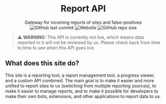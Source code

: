 <h1 align=center>Report API</h1>
<p align=center>
  Gateway for incoming reports of sites and false-positives<br>
  <img alt="GitHub last commit" src="https://img.shields.io/github/last-commit/StopModReposts/Report-API">
  <img alt="Website" src="https://img.shields.io/website?url=https%3A%2F%2Freport.stopmodreposts.org%2F">
  <img alt="GitHub repo size" src="https://img.shields.io/github/repo-size/StopModReposts/Report-API">
</p>

> ⚠️ **WARNING:** This API is currently not live, which means data reported to it will not be reviewed by us. Please check back from time to time to see when this API goes live

## What does this site do?
This site is a reporting tool, a report management tool, a progress viewer, and a custom API combined. The main goal is to make it easier and more unified to report sites to us (switching from multiple reporting sources), to make it easier to manage reports, and to make it possible for developers to make their own bots, extensions, and other applications to report data to us.
